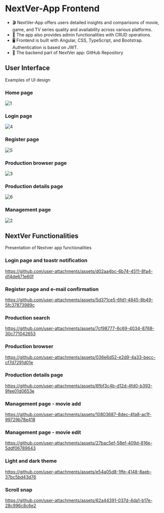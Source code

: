 # NextVer-App Frontend
- 🎬 NextVer-App offers users detailed insights and comparisons of movie, game, and TV series quality and availability across various platforms.
- 🔧 The app also provides admin functionalities with CRUD operations.
- 🖥️ Frontend is built with Angular, CSS, TypeScript, and Bootstrap. Authentication is based on JWT.
- 🔗 The backend part of NextVer app: GitHub Repository

## User Interface
Examples of UI design
### Home page
![1](https://github.com/user-attachments/assets/45e99a33-6a24-4ee9-b985-448fef8a5be6)
### Login page
![4](https://github.com/user-attachments/assets/fcf576ef-d939-4461-a61f-6c1b244be283)
### Register page
![5](https://github.com/user-attachments/assets/51d14c14-410b-409e-a38b-f70c62c5b015)
### Production browser page
![3](https://github.com/user-attachments/assets/7e423587-18ea-46dd-9b8e-67b06e1313f8)
### Production details page
![6](https://github.com/user-attachments/assets/0e385d0d-eee0-4a0a-b371-8ab196681fc8)
### Management page
![2](https://github.com/user-attachments/assets/2a86ea9f-3ed5-4684-9b14-a8d93d24e510)

## NextVer Functionalities
Presentation of Nextver app functionalities

### Login page and toastr notification

https://github.com/user-attachments/assets/d02aa4bc-6b74-4511-8fa4-d14de671e60f

### Register page and e-mail confirmation

https://github.com/user-attachments/assets/5d371ce5-6fd1-4845-8b49-5fc37873989c

### Production search

https://github.com/user-attachments/assets/7cf98777-6c69-4034-8768-30c771042653

### Production browser

https://github.com/user-attachments/assets/036e6d52-e2d9-4a33-becc-cf7d7291d01e

### Production details page

https://github.com/user-attachments/assets/6fbf3c4b-d12d-4fd0-b393-9fee01d0653e

### Management page - movie add 

https://github.com/user-attachments/assets/10803687-8dec-4fa8-ac1f-99729b78e418

### Management page - movie edit 

https://github.com/user-attachments/assets/27bac5ef-58ef-409d-816e-5ddf06789643

### Light and dark theme
https://github.com/user-attachments/assets/e54a05d8-1ffe-4148-8aeb-37bc5bd43d76

### Scroll snap 
https://github.com/user-attachments/assets/62a44391-037d-4da1-b17e-28c996c8c6e2
